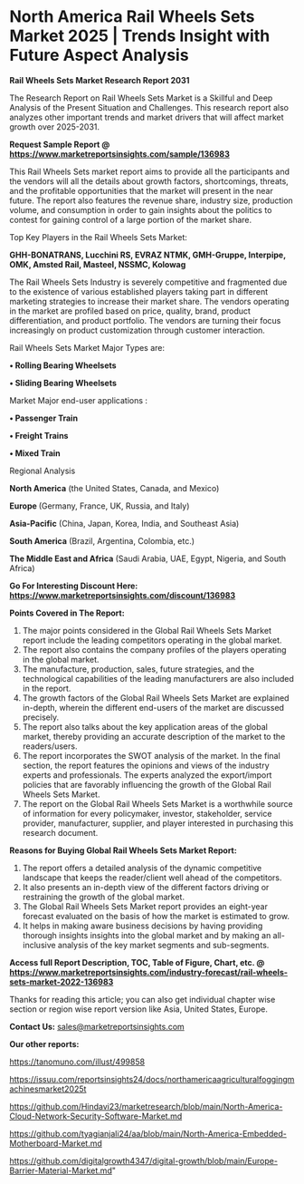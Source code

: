  # North America Rail Wheels Sets Market 2025 | Trends Insight with Future Aspect Analysis

<strong>Rail Wheels Sets Market Research Report 2031</strong>

The Research Report on Rail Wheels Sets Market is a Skillful and Deep Analysis of the Present Situation and Challenges. This research report also analyzes other important trends and market drivers that will affect market growth over 2025-2031.

<strong>Request Sample Report @ <a href=https://www.marketreportsinsights.com/sample/136983>https://www.marketreportsinsights.com/sample/136983</a></strong>

This Rail Wheels Sets market report aims to provide all the participants and the vendors will all the details about growth factors, shortcomings, threats, and the profitable opportunities that the market will present in the near future. The report also features the revenue share, industry size, production volume, and consumption in order to gain insights about the politics to contest for gaining control of a large portion of the market share.

Top Key Players in the Rail Wheels Sets Market:

<strong>GHH-BONATRANS, Lucchini RS, EVRAZ NTMK, GMH-Gruppe, Interpipe, OMK, Amsted Rail, Masteel, NSSMC, Kolowag</strong>

The Rail Wheels Sets Industry is severely competitive and fragmented due to the existence of various established players taking part in different marketing strategies to increase their market share. The vendors operating in the market are profiled based on price, quality, brand, product differentiation, and product portfolio. The vendors are turning their focus increasingly on product customization through customer interaction.

Rail Wheels Sets Market Major Types are:

<strong>• Rolling Bearing Wheelsets

• Sliding Bearing Wheelsets</strong>

Market Major end-user applications :

<strong>• Passenger Train

• Freight Trains

• Mixed Train</strong>

Regional Analysis

</u><strong><b>North America</b></strong> (the United States, Canada, and Mexico)

<strong><b>Europe </b></strong>(Germany, France, UK, Russia, and Italy)

<strong><b>Asia-Pacific</b></strong> (China, Japan, Korea, India, and Southeast Asia)

<strong><b>South America</b></strong> (Brazil, Argentina, Colombia, etc.)

<strong><b>The Middle East and Africa</b></strong> (Saudi Arabia, UAE, Egypt, Nigeria, and South Africa)

<strong>Go For Interesting Discount Here: <a href=https://www.marketreportsinsights.com/discount/136983>https://www.marketreportsinsights.com/discount/136983</a></strong>

<strong>Points Covered in The Report:</strong>
<ol>
  <li>The major points considered in the Global Rail Wheels Sets Market report include the leading competitors operating in the global market.</li>
  <li>The report also contains the company profiles of the players operating in the global market.</li>
  <li>The manufacture, production, sales, future strategies, and the technological capabilities of the leading manufacturers are also included in the report.</li>
  <li>The growth factors of the Global Rail Wheels Sets Market are explained in-depth, wherein the different end-users of the market are discussed precisely.</li>
  <li>The report also talks about the key application areas of the global market, thereby providing an accurate description of the market to the readers/users.</li>
  <li>The report incorporates the SWOT analysis of the market. In the final section, the report features the opinions and views of the industry experts and professionals. The experts analyzed the export/import policies that are favorably influencing the growth of the Global Rail Wheels Sets Market.</li>
  <li>The report on the Global Rail Wheels Sets Market is a worthwhile source of information for every policymaker, investor, stakeholder, service provider, manufacturer, supplier, and player interested in purchasing this research document.</li>
</ol>
<strong>Reasons for Buying Global Rail Wheels Sets Market Report:</strong>

<ol>
  <li>The report offers a detailed analysis of the dynamic competitive landscape that keeps the reader/client well ahead of the competitors.</li>
  <li>It also presents an in-depth view of the different factors driving or restraining the growth of the global market.</li>
  <li>The Global Rail Wheels Sets Market report provides an eight-year forecast evaluated on the basis of how the market is estimated to grow.</li>
  <li>It helps in making aware business decisions by having providing thorough insights insights into the global market and by making an all-inclusive analysis of the key market segments and sub-segments.</li>
</ol>
<strong>Access full Report Description, TOC, Table of Figure, Chart, etc. @ <a href=https://www.marketreportsinsights.com/industry-forecast/rail-wheels-sets-market-2022-136983>https://www.marketreportsinsights.com/industry-forecast/rail-wheels-sets-market-2022-136983</a></strong>


Thanks for reading this article; you can also get individual chapter wise section or region wise report version like Asia, United States, Europe.

<strong>Contact Us:</strong>
sales@marketreportsinsights.com

<strong>Our other reports:</strong>

<a href=https://tanomuno.com/illust/499858>https://tanomuno.com/illust/499858</a>

<a href=https://issuu.com/reportsinsights24/docs/northamericaagriculturalfoggingmachinesmarket2025t>https://issuu.com/reportsinsights24/docs/northamericaagriculturalfoggingmachinesmarket2025t</a>

<a href=https://github.com/Hindavi23/marketresearch/blob/main/North-America-Cloud-Network-Security-Software-Market.md>https://github.com/Hindavi23/marketresearch/blob/main/North-America-Cloud-Network-Security-Software-Market.md</a>

<a href=https://github.com/tyagianjali24/aa/blob/main/North-America-Embedded-Motherboard-Market.md>https://github.com/tyagianjali24/aa/blob/main/North-America-Embedded-Motherboard-Market.md</a>

<a href=https://github.com/digitalgrowth4347/digital-growth/blob/main/Europe-Barrier-Material-Market.md>https://github.com/digitalgrowth4347/digital-growth/blob/main/Europe-Barrier-Material-Market.md</a>"
